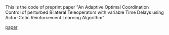 This is the code of preprint paper "An Adaptive Optimal Coordination Control of perturbed Bilateral Teleoperators with variable
Time Delays using Actor-Critic Reinforcement Learning Algorithm"

[paper]([https://link.springer.com/chapter/10.1007/978-3-031-36886-8_1)
